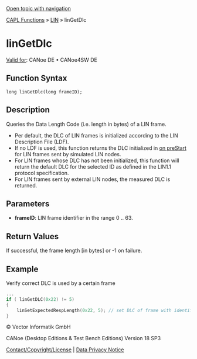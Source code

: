 [Open topic with navigation](../../../../../CANoeDEFamily.htm#Topics/CAPLFunctions/LIN/Functions/CAPLfunctionLINGetDLC.md)

[CAPL Functions](../../CAPLfunctions.md) » [LIN](../CAPLfunctionsLINOverview.md) » linGetDlc

# linGetDlc

[Valid for](../../../Shared/FeatureAvailability.md):  CANoe DE • CANoe4SW DE

## Function Syntax

```
long linGetDlc(long frameID);
```

## Description

Queries the Data Length Code (i.e. length in bytes) of a LIN frame.

- Per default, the DLC of LIN frames is initialized according to the LIN Description File (LDF).
- If no LDF is used, this function returns the DLC initialized in [on preStart](../../Other/EventProcedures/CAPLfunctionsEventproceduresMeasurementSystem.md) for LIN frames sent by simulated LIN nodes.
- For LIN frames whose DLC has not been initialized, this function will return the default DLC for the selected ID as defined in the LIN1.1 protocol specification.
- For LIN frames sent by external LIN nodes, the measured DLC is returned.

## Parameters

- **frameID**: LIN frame identifier in the range 0 .. 63.

## Return Values

If successful, the frame length [in bytes] or -1 on failure.

## Example

Verify correct DLC is used by a certain frame

```c
...
if ( linGetDLC(0x22) != 5)
{
    linSetExpectedRespLength(0x22, 5); // set DLC of frame with identifier 0x22 to be 5
}
```

© Vector Informatik GmbH

CANoe (Desktop Editions & Test Bench Editions) Version 18 SP3

[Contact/Copyright/License](../../../Shared/ContactCopyrightLicense.md) | [Data Privacy Notice](https://www.vector.com/int/en/company/get-info/privacy-policy/)